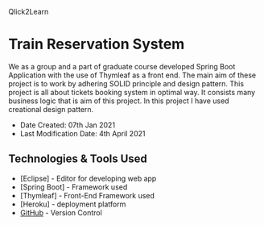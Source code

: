 Qlick2Learn

# Train Reservation System
We as a group and a part of graduate course developed Spring Boot Application with the use of Thymleaf as a front end. The main aim of these project is to work by adhering SOLID principle and design pattern. This project is all about tickets booking system in optimal way. It consists many business logic that is aim of this project.
In this project I have used creational design pattern. 

* Date Created: 07th Jan 2021
* Last Modification Date: 4th April 2021

## Technologies & Tools Used

* [Eclipse] - Editor for developing web app
* [Spring Boot] - Framework used
* [Thymleaf] - Front-End Framework used
* [Heroku] - deployment platform
* [GitHub](https://github.com/) - Version Control
